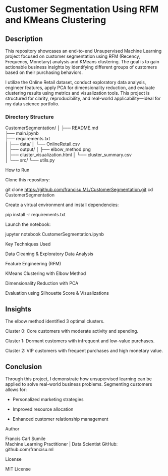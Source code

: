 # Customer Segmentation Using RFM and KMeans Clustering

## Description

This repository showcases an end-to-end Unsupervised Machine Learning project focused on customer segmentation using RFM (Recency, Frequency, Monetary) analysis and KMeans clustering. 
The goal is to gain actionable business insights by identifying different groups of customers based on their purchasing behaviors.

I utilize the Online Retail dataset, conduct exploratory data analysis, engineer features, apply PCA for dimensionality reduction, and evaluate clustering results using metrics and visualization tools. This project is structured for clarity, reproducibility, and real-world applicability—ideal for my data science portfolio.

### Directory Structure

CustomerSegmentation/
│
├── README.md                  
├── main.ipynb                
├── requirements.txt           
│
├── data/
│   └── OnlineRetail.csv       
│
├── output/
│   ├── elbow_method.png       
│   ├── cluster_visualization.html 
│   └── cluster_summary.csv    
│
└── src/
    └── utils.py               

How to Run

Clone this repository:

git clone https://github.com/francisu.ML/CustomerSegmentation.git
cd CustomerSegmentation

Create a virtual environment and install dependencies:

pip install -r requirements.txt

Launch the notebook:

jupyter notebook CustomerSegmentation.ipynb

Key Techniques Used

Data Cleaning & Exploratory Data Analysis

Feature Engineering (RFM)

KMeans Clustering with Elbow Method

Dimensionality Reduction with PCA

Evaluation using Silhouette Score & Visualizations

## Insights

The elbow method identified 3 optimal clusters.

Cluster 0: Core customers with moderate activity and spending.

Cluster 1: Dormant customers with infrequent and low-value purchases.

Cluster 2: VIP customers with frequent purchases and high monetary value.

## Conclusion

Through this project, I demonstrate how unsupervised learning can be applied to solve real-world business problems. Segmenting customers allows for:

* Personalized marketing strategies

* Improved resource allocation

* Enhanced customer relationship management

Author

Francis Carl Sumile  
Machine Learning Practitioner | Data Scientist
GitHub: github.com/francisu.ml

License

MIT License


